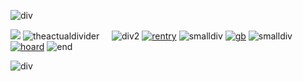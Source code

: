 ![div](https://files.catbox.moe/v7fkw6.jpeg)

![](https://pbs.twimg.com/profile_images/1208468781154078721/xzWAW-eL_200x200.jpg)‎ ‎ ‎ ‎ ‎ ‎ ‎ ‎ ![theactualdivider](https://i.imgur.com/rTHwqdq.png)‎ ‎ ‎ ‎ ‎ ‎ ‎ ![div2](https://cdn.discordapp.com/emojis/1122267392890908867.webp?size=28&quality=lossless) [![rentry](https://i.imgur.com/Zv1Ktfq.png)](https://rentry.co/strain) ![smalldiv](https://cdn.discordapp.com/emojis/1125564159988355162.webp?size=28&quality=lossless)  [![gb](https://i.imgur.com/gmHqazM.png)](https://strain.123guestbook.com/) ![smalldiv](https://cdn.discordapp.com/emojis/1125564159988355162.webp?size=28&quality=lossless)  [![hoard](https://i.imgur.com/ven1qTu.png)](https://rentry.co/terrancehoard) ![end](https://files.catbox.moe/axzxxw.png)

![div](https://files.catbox.moe/c18hze.jpg)
